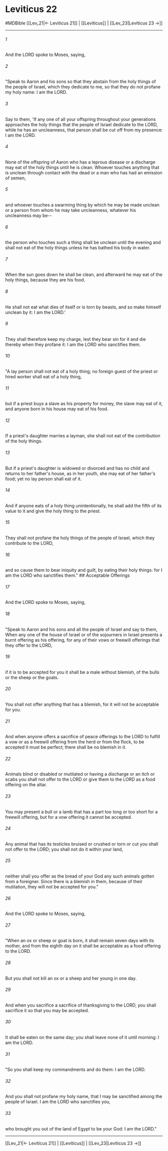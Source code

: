 # Leviticus 22
#MDBible
[[Lev_21|← Leviticus 21]] | [[Leviticus]] | [[Lev_23|Leviticus 23 →]]

***

###### 1 
And the LORD spoke to Moses, saying, 

###### 2 
"Speak to Aaron and his sons so that they abstain from the holy things of the people of Israel, which they dedicate to me, so that they do not profane my holy name: I am the LORD. 

###### 3 
Say to them, 'If any one of all your offspring throughout your generations approaches the holy things that the people of Israel dedicate to the LORD, while he has an uncleanness, that person shall be cut off from my presence: I am the LORD. 

###### 4 
None of the offspring of Aaron who has a leprous disease or a discharge may eat of the holy things until he is clean. Whoever touches anything that is unclean through contact with the dead or a man who has had an emission of semen, 

###### 5 
and whoever touches a swarming thing by which he may be made unclean or a person from whom he may take uncleanness, whatever his uncleanness may be-- 

###### 6 
the person who touches such a thing shall be unclean until the evening and shall not eat of the holy things unless he has bathed his body in water. 

###### 7 
When the sun goes down he shall be clean, and afterward he may eat of the holy things, because they are his food. 

###### 8 
He shall not eat what dies of itself or is torn by beasts, and so make himself unclean by it: I am the LORD.' 

###### 9 
They shall therefore keep my charge, lest they bear sin for it and die thereby when they profane it: I am the LORD who sanctifies them. 

###### 10 
"A lay person shall not eat of a holy thing; no foreign guest of the priest or hired worker shall eat of a holy thing, 

###### 11 
but if a priest buys a slave as his property for money, the slave may eat of it, and anyone born in his house may eat of his food. 

###### 12 
If a priest's daughter marries a layman, she shall not eat of the contribution of the holy things. 

###### 13 
But if a priest's daughter is widowed or divorced and has no child and returns to her father's house, as in her youth, she may eat of her father's food; yet no lay person shall eat of it. 

###### 14 
And if anyone eats of a holy thing unintentionally, he shall add the fifth of its value to it and give the holy thing to the priest. 

###### 15 
They shall not profane the holy things of the people of Israel, which they contribute to the LORD, 

###### 16 
and so cause them to bear iniquity and guilt, by eating their holy things: for I am the LORD who sanctifies them." ## Acceptable Offerings 

###### 17 
And the LORD spoke to Moses, saying, 

###### 18 
"Speak to Aaron and his sons and all the people of Israel and say to them, When any one of the house of Israel or of the sojourners in Israel presents a burnt offering as his offering, for any of their vows or freewill offerings that they offer to the LORD, 

###### 19 
if it is to be accepted for you it shall be a male without blemish, of the bulls or the sheep or the goats. 

###### 20 
You shall not offer anything that has a blemish, for it will not be acceptable for you. 

###### 21 
And when anyone offers a sacrifice of peace offerings to the LORD to fulfill a vow or as a freewill offering from the herd or from the flock, to be accepted it must be perfect; there shall be no blemish in it. 

###### 22 
Animals blind or disabled or mutilated or having a discharge or an itch or scabs you shall not offer to the LORD or give them to the LORD as a food offering on the altar. 

###### 23 
You may present a bull or a lamb that has a part too long or too short for a freewill offering, but for a vow offering it cannot be accepted. 

###### 24 
Any animal that has its testicles bruised or crushed or torn or cut you shall not offer to the LORD; you shall not do it within your land, 

###### 25 
neither shall you offer as the bread of your God any such animals gotten from a foreigner. Since there is a blemish in them, because of their mutilation, they will not be accepted for you." 

###### 26 
And the LORD spoke to Moses, saying, 

###### 27 
"When an ox or sheep or goat is born, it shall remain seven days with its mother, and from the eighth day on it shall be acceptable as a food offering to the LORD. 

###### 28 
But you shall not kill an ox or a sheep and her young in one day. 

###### 29 
And when you sacrifice a sacrifice of thanksgiving to the LORD, you shall sacrifice it so that you may be accepted. 

###### 30 
It shall be eaten on the same day; you shall leave none of it until morning: I am the LORD. 

###### 31 
"So you shall keep my commandments and do them: I am the LORD. 

###### 32 
And you shall not profane my holy name, that I may be sanctified among the people of Israel. I am the LORD who sanctifies you, 

###### 33 
who brought you out of the land of Egypt to be your God: I am the LORD." 

***

[[Lev_21|← Leviticus 21]] | [[Leviticus]] | [[Lev_23|Leviticus 23 →]]
